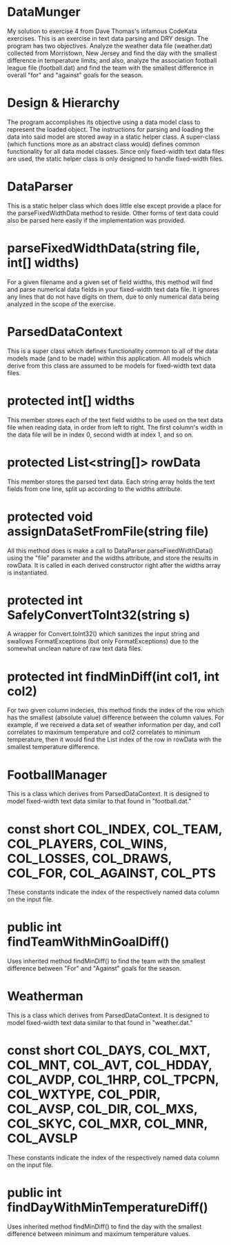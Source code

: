 # DataMunger
My solution to exercise 4 from Dave Thomas's infamous CodeKata exercises. This is an exercise in text data parsing and DRY design.
The program has two objectives. Analyze the weather data file (weather.dat) collected from Morristown, New Jersey and find the day with the smallest difference in temperature limits; and also, analyze the association football league file (football.dat) and find the team with the smallest difference in overall "for" and "against" goals for the season.

# Design & Hierarchy
The program accomplishes its objective using a data model class to represent the loaded object. The instructions for parsing and loading the data into said model are stored away in a static helper class. A super-class (which functions more as an abstract class would) defines common functionality for all data model classes. Since only fixed-width text data files are used, the static helper class is only designed to handle fixed-width files.

# DataParser
This is a static helper class which does little else except provide a place for the parseFixedWidthData method to reside. Other forms of text data could also be parsed here easily if the implementation was provided.
#  parseFixedWidthData(string file, int[] widths)
   For a given filename and a given set of field widths, this method will find and parse numerical data fields in your fixed-width text data file. It ignores any lines that do not have digits on them, due to only numerical data being analyzed in the scope of the exercise.

# ParsedDataContext
This is a super class which defines functionality common to all of the data models made (and to be made) within this application. All models which derive from this class are assumed to be models for fixed-width text data files.
#   protected int[] widths
This member stores each of the text field widths to be used on the text data file when reading data, in order from left to right. The first column's width in the data file will be in index 0, second width at index 1, and so on.
#   protected List<string[]> rowData
This member stores the parsed text data. Each string array holds the text fields from one line, split up according to the widths attribute.
#   protected void assignDataSetFromFile(string file)
All this method does is make a call to DataParser.parseFixedWidthData() using the "file" parameter and the widths attribute, and store the results in rowData. It is called in each derived constructor right after the widths array is instantiated.
#   protected int SafelyConvertToInt32(string s)
A wrapper for Convert.toInt32() which sanitizes the input string and swallows FormatExceptions (but only FormatExceptions) due to the somewhat unclean nature of raw text data files. 
#   protected int findMinDiff(int col1, int col2)
For two given column indecies, this method finds the index of the row which has the smallest (absolute value) difference between the column values. For example, if we received a data set of weather information per day, and col1 correlates to maximum temperature and col2 correlates to minimum temperature, then it would find the List index of the row in rowData with the smallest temperature difference.

# FootballManager
This is a class which derives from ParsedDataContext. It is designed to model fixed-width text data similar to that found in "football.dat." 
#   const short COL_INDEX, COL_TEAM, COL_PLAYERS, COL_WINS, COL_LOSSES, COL_DRAWS, COL_FOR, COL_AGAINST, COL_PTS
These constants indicate the index of the respectively named data column on the input file. 
#   public int findTeamWithMinGoalDiff()
Uses inherited method findMinDiff() to find the team with the smallest difference between "For" and "Against" goals for the season.

# Weatherman
This is a class which derives from ParsedDataContext. It is designed to model fixed-width text data similar to that found in "weather.dat."
#   const short COL_DAYS, COL_MXT, COL_MNT, COL_AVT, COL_HDDAY, COL_AVDP, COL_1HRP, COL_TPCPN, COL_WXTYPE, COL_PDIR, COL_AVSP, COL_DIR, COL_MXS, COL_SKYC, COL_MXR, COL_MNR, COL_AVSLP
These constants indicate the index of the respectively named data column on the input file. 
#   public int findDayWithMinTemperatureDiff()
Uses inherited method findMinDiff() to find the day with the smallest difference between minimum and maximum temperature values.
